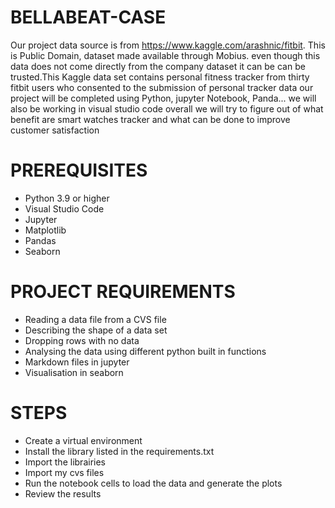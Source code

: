 # BELLABEAT-CASE
Our project data source is from  https://www.kaggle.com/arashnic/fitbit.
This is Public Domain, dataset made available through Mobius. even though this data does not come directly from the company dataset it can be can be trusted.This Kaggle data set contains personal fitness tracker from thirty fitbit users who consented to the submission of personal tracker data
our project will be completed using Python, jupyter Notebook, Panda...
we will also be working in visual studio code
overall we will try to figure out of what benefit are smart watches tracker and what can be done to improve customer satisfaction

# PREREQUISITES
- Python 3.9 or higher
- Visual Studio Code
- Jupyter
- Matplotlib
- Pandas
- Seaborn

# PROJECT REQUIREMENTS
- Reading a data file from a CVS file
- Describing the shape of a data set
- Dropping rows with no data
- Analysing the data using different python built in functions
- Markdown files in jupyter
- Visualisation in seaborn

# STEPS
- Create a virtual environment
- Install the library listed in the requirements.txt
- Import the librairies 
- Import my cvs files
- Run the notebook cells to load the data and generate the plots
- Review the results
